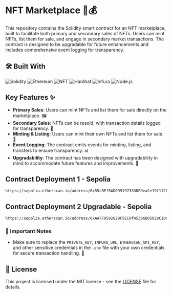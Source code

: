 # NFT Marketplace 🎨💰

This repository contains the Solidity smart contract for an NFT marketplace, built to facilitate both primary and secondary sales of NFTs. Users can mint NFTs, list them for sale, and engage in secondary market transactions. The contract is designed to be upgradable for future enhancements and includes comprehensive event logging for transparency.

## 🛠️ Built With

![Solidity](https://img.shields.io/badge/Solidity-363636?style=flat&logo=solidity&logoColor=white)
![Ethereum](https://img.shields.io/badge/Ethereum-3C3C3D?style=flat&logo=ethereum&logoColor=white)
![NFT](https://img.shields.io/badge/NFT-FF5733?style=flat&logo=ethereum&logoColor=white)
![Hardhat](https://img.shields.io/badge/Hardhat-ff6c37?style=flat&logo=hardhat&logoColor=white)
![Infura](https://img.shields.io/badge/Infura-FF533B?style=flat&logo=infura&logoColor=white)
![Node.js](https://img.shields.io/badge/Node.js-339933?style=flat&logo=node.js&logoColor=white)

## Key Features ✨

- **Primary Sales**: Users can mint NFTs and list them for sale directly on the marketplace. 🖼️
- **Secondary Sales**: NFTs can be resold, with transaction details logged for transparency. 🔄
- **Minting & Listing**: Users can mint their own NFTs and list them for sale. 🛒
- **Event Logging**: The contract emits events for minting, listing, and transfers to ensure transparency. 📊
- **Upgradability**: The contract has been designed with upgradability in mind to accommodate future features and improvements. 🔧

## Contract Deployment 1 - Sepolia 

```
https://sepolia.etherscan.io/address/0x55cBEf5AD099197333DB9eaCe19f112E0cAB849d

```
## Contract Deployment 2 Upgradable - Sepolia 

```
https://sepolia.etherscan.io/address/0xAA779502829F5EC0f45306B05028C100c2662de8

```

### 🔑 Important Notes

- Make sure to replace the `PRIVATE_KEY`, `INFURA_URL`, `ETHERSCAN_API_KEY`, and other sensitive credentials in the `.env` file with your own credentials for secure transaction handling. 💼


## 📄 License
This project is licensed under the MIT license - see the [LICENSE](LICENSE) file for details.

